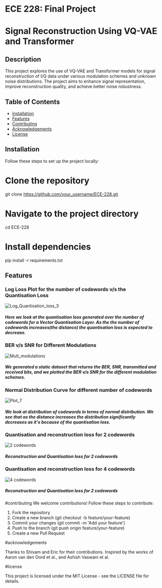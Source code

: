 <h1>ECE 228: Final Project</h1>

# Signal Reconstruction Using VQ-VAE and Transformer

## Description

This project explores the use of VQ-VAE and Transformer models for signal reconstruction of I/Q data under various modulation schemes and unknown noise distributions. The project aims to enhance signal representation, improve reconstruction quality, and achieve better noise robustness.

## Table of Contents

- [Installation](#installation)
- [Features](#features)
- [Contributing](#contributing)
- [Acknowledgements](#acknowldegements)
- [License](#license)


## Installation

Follow these steps to set up the project locally:

# Clone the repository
git clone https://github.com/your_username/ECE-228.git

# Navigate to the project directory
cd ECE-228

# Install dependencies
pip install -r requirements.txt


## Features
<h3>Log Loss Plot for the number of codewords v/s the Quantisation Loss</h3>

![Log_Quantisation_loss_3](https://github.com/vamsin07/ECE-228/assets/51058745/b4a41125-7c11-4ea9-8c01-226f0629a7df)

<h5>Here we look at the quantisation loss generated over the number of codewords for a Vector Quantisation Layer. As the the number of codewords increases(the distance) the quantisation loss is expected to decrease.</h5>

<h3>BER v/s SNR for Different Modulations</h3>

![Mult_modulations](https://github.com/vamsin07/ECE-228/assets/51058745/2adc3dd6-07ed-44ef-8185-5bf92ac8b2a3)

<h5>We generated a static dataset that returns the BER, SNR, transmitted and received bits, and we plotted the BER v/s SNR for the different modulation schemes.</h5>

<h3>Normal Distribution Curve for different number of codewords</h3>

![Plot_7](https://github.com/vamsin07/ECE-228/assets/51058745/4c6251a2-d403-44db-9d96-a43fd6b271ca)

<h5>We look at distribution of codewords in terms of normal distribution. We see that as the distance increases the distribution significantly decreases as it's because of the quantisation loss.</h5>
<h3>Quantisation and reconstruction loss for 2 codewords</h3>

![2 codewords](https://github.com/vamsin07/ECE-228/assets/51058745/ca951641-3fbd-4e16-9bb8-68340c47bd53)

<h5>Reconstruction and Quantisation loss for 2 codewords</h5>
<h3>Quantisation and reconstruction loss for 4 codewords</h3>

![4 codewords](https://github.com/vamsin07/ECE-228/assets/51058745/938c2ebd-1f94-4187-b9c0-2d8cd3ab98fc)
<h5>Reconstruction and Quantisation loss for 2 codewords</h5>

#contributing
We welcome contributions! Follow these steps to contribute:

1. Fork the repository
2. Create a new branch (git checkout -b feature/your-feature)
3. Commit your changes (git commit -m 'Add your feature')
4. Push to the branch (git push origin feature/your-feature)
5. Create a new Pull Request

#acknowledgements

Thanks to Shivam and Eric for their contributions.
Inspired by the works of Aaron van den Oord et al., and Ashish Vaswani et al.

#license

This project is licensed under the MIT License - see the LICENSE file for details.



